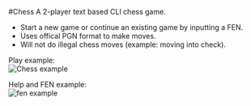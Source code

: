 #Chess
A 2-player text based CLI chess game.

- Start a new game or continue an existing game by inputting a FEN.
- Uses offical PGN format to make moves.
- Will not do illegal chess moves (example: moving into check).

Play example:  
![Chess example](https://user-images.githubusercontent.com/73121058/129097122-8b2c46b1-edbb-4230-b2c8-63a9f2a88f28.png)

Help and FEN example:  
![fen example](https://user-images.githubusercontent.com/73121058/129097285-4634beb0-ae81-4232-a2a1-a80aadc54eeb.png)



